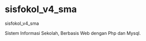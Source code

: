 # sisfokol_v4_sma
sisfokol_v4_sma




Sistem Informasi Sekolah, Berbasis Web dengan Php dan Mysql.


